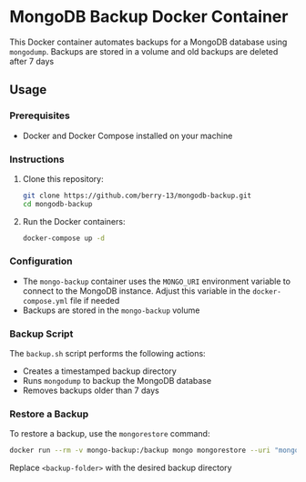 # MongoDB Backup Docker Container

This Docker container automates backups for a MongoDB database using `mongodump`. Backups are stored in a volume and old backups are deleted after 7 days

## Usage

### Prerequisites

- Docker and Docker Compose installed on your machine

### Instructions

1. Clone this repository:

   ```sh
   git clone https://github.com/berry-13/mongodb-backup.git
   cd mongodb-backup
   ```

2. Run the Docker containers:

   ```sh
   docker-compose up -d
   ```

### Configuration

- The `mongo-backup` container uses the `MONGO_URI` environment variable to connect to the MongoDB instance. Adjust this variable in the `docker-compose.yml` file if needed
- Backups are stored in the `mongo-backup` volume

### Backup Script

The `backup.sh` script performs the following actions:
- Creates a timestamped backup directory
- Runs `mongodump` to backup the MongoDB database
- Removes backups older than 7 days

### Restore a Backup

To restore a backup, use the `mongorestore` command:

```sh
docker run --rm -v mongo-backup:/backup mongo mongorestore --uri "mongodb://root:example@mongodb:27017" /backup/data/<backup-folder>
```

Replace `<backup-folder>` with the desired backup directory
